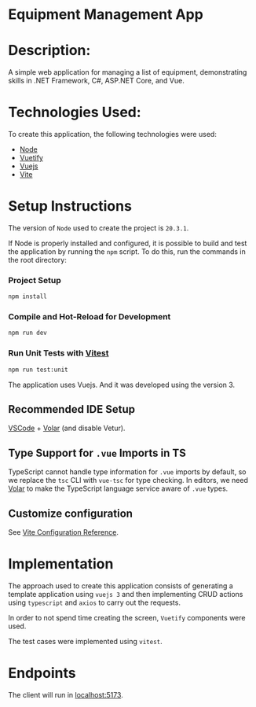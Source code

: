# Equipment Management App

# Description:

A simple web application for managing a list of equipment, demonstrating skills in .NET Framework, C#, ASP.NET Core, and Vue.

# Technologies Used:

To create this application, the following technologies were used:

- [Node](https://nodejs.org/)
- [Vuetify](https://vuetifyjs.com/en/)
- [Vuejs](https://vuejs.org/)
- [Vite](https://vitejs.dev/)

# Setup Instructions

The version of `Node` used to create the project is `20.3.1`.

If Node is properly installed and configured, it is possible to build and test the application by running the `npm` script. To do this, run the commands in the root directory:

### Project Setup

```sh
npm install
```

### Compile and Hot-Reload for Development

```sh
npm run dev
```

### Run Unit Tests with [Vitest](https://vitest.dev/)

```sh
npm run test:unit
```

The application uses Vuejs. And it was developed using the version 3.

## Recommended IDE Setup

[VSCode](https://code.visualstudio.com/) + [Volar](https://marketplace.visualstudio.com/items?itemName=Vue.volar) (and disable Vetur).

## Type Support for `.vue` Imports in TS

TypeScript cannot handle type information for `.vue` imports by default, so we replace the `tsc` CLI with `vue-tsc` for type checking. In editors, we need [Volar](https://marketplace.visualstudio.com/items?itemName=Vue.volar) to make the TypeScript language service aware of `.vue` types.

## Customize configuration

See [Vite Configuration Reference](https://vitejs.dev/config/).

# Implementation

The approach used to create this application consists of generating a template application using `vuejs 3` and then implementing CRUD actions using `typescript` and `axios` to carry out the requests.

In order to not spend time creating the screen, `Vuetify` components were used.

The test cases were implemented using `vitest`.

# Endpoints

The client will run in [localhost:5173](http://localhost:5173/).

